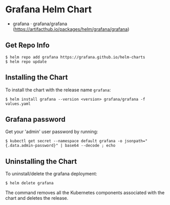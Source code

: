 # Grafana Helm Chart

- grafana · grafana/grafana (https://artifacthub.io/packages/helm/grafana/grafana)

## Get Repo Info

```console
$ helm repo add grafana https://grafana.github.io/helm-charts
$ helm repo update
```

## Installing the Chart

To install the chart with the release name `grafana`:

```console
$ helm install grafana --version <version> grafana/grafana -f values.yaml
```

## Grafana password

Get your 'admin' user password by running:

```console
$ kubectl get secret --namespace default grafana -o jsonpath="{.data.admin-password}" | base64 --decode ; echo
```

## Uninstalling the Chart

To uninstall/delete the grafana deployment:

```console
$ helm delete grafana
```

The command removes all the Kubernetes components associated with the chart and deletes the release.
